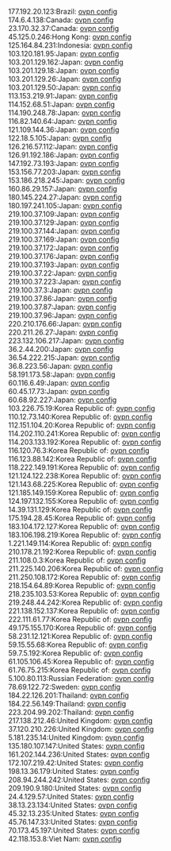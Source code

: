 177.192.20.123:Brazil: [ovpn config](vpn/177_192_20_123.ovpn)  
174.6.4.138:Canada: [ovpn config](vpn/174_6_4_138.ovpn)  
23.170.32.37:Canada: [ovpn config](vpn/23_170_32_37.ovpn)  
45.125.0.246:Hong Kong: [ovpn config](vpn/45_125_0_246.ovpn)  
125.164.84.231:Indonesia: [ovpn config](vpn/125_164_84_231.ovpn)  
103.120.181.95:Japan: [ovpn config](vpn/103_120_181_95.ovpn)  
103.201.129.162:Japan: [ovpn config](vpn/103_201_129_162.ovpn)  
103.201.129.18:Japan: [ovpn config](vpn/103_201_129_18.ovpn)  
103.201.129.26:Japan: [ovpn config](vpn/103_201_129_26.ovpn)  
103.201.129.50:Japan: [ovpn config](vpn/103_201_129_50.ovpn)  
113.153.219.91:Japan: [ovpn config](vpn/113_153_219_91.ovpn)  
114.152.68.51:Japan: [ovpn config](vpn/114_152_68_51.ovpn)  
114.190.248.78:Japan: [ovpn config](vpn/114_190_248_78.ovpn)  
116.82.140.64:Japan: [ovpn config](vpn/116_82_140_64.ovpn)  
121.109.144.36:Japan: [ovpn config](vpn/121_109_144_36.ovpn)  
122.18.5.105:Japan: [ovpn config](vpn/122_18_5_105.ovpn)  
126.216.57.112:Japan: [ovpn config](vpn/126_216_57_112.ovpn)  
126.91.192.186:Japan: [ovpn config](vpn/126_91_192_186.ovpn)  
147.192.73.193:Japan: [ovpn config](vpn/147_192_73_193.ovpn)  
153.156.77.203:Japan: [ovpn config](vpn/153_156_77_203.ovpn)  
153.186.218.245:Japan: [ovpn config](vpn/153_186_218_245.ovpn)  
160.86.29.157:Japan: [ovpn config](vpn/160_86_29_157.ovpn)  
180.145.224.27:Japan: [ovpn config](vpn/180_145_224_27.ovpn)  
180.197.241.105:Japan: [ovpn config](vpn/180_197_241_105.ovpn)  
219.100.37.109:Japan: [ovpn config](vpn/219_100_37_109.ovpn)  
219.100.37.129:Japan: [ovpn config](vpn/219_100_37_129.ovpn)  
219.100.37.144:Japan: [ovpn config](vpn/219_100_37_144.ovpn)  
219.100.37.169:Japan: [ovpn config](vpn/219_100_37_169.ovpn)  
219.100.37.172:Japan: [ovpn config](vpn/219_100_37_172.ovpn)  
219.100.37.176:Japan: [ovpn config](vpn/219_100_37_176.ovpn)  
219.100.37.193:Japan: [ovpn config](vpn/219_100_37_193.ovpn)  
219.100.37.22:Japan: [ovpn config](vpn/219_100_37_22.ovpn)  
219.100.37.223:Japan: [ovpn config](vpn/219_100_37_223.ovpn)  
219.100.37.3:Japan: [ovpn config](vpn/219_100_37_3.ovpn)  
219.100.37.86:Japan: [ovpn config](vpn/219_100_37_86.ovpn)  
219.100.37.87:Japan: [ovpn config](vpn/219_100_37_87.ovpn)  
219.100.37.96:Japan: [ovpn config](vpn/219_100_37_96.ovpn)  
220.210.176.66:Japan: [ovpn config](vpn/220_210_176_66.ovpn)  
220.211.26.27:Japan: [ovpn config](vpn/220_211_26_27.ovpn)  
223.132.106.217:Japan: [ovpn config](vpn/223_132_106_217.ovpn)  
36.2.44.200:Japan: [ovpn config](vpn/36_2_44_200.ovpn)  
36.54.222.215:Japan: [ovpn config](vpn/36_54_222_215.ovpn)  
36.8.223.56:Japan: [ovpn config](vpn/36_8_223_56.ovpn)  
58.191.173.58:Japan: [ovpn config](vpn/58_191_173_58.ovpn)  
60.116.6.49:Japan: [ovpn config](vpn/60_116_6_49.ovpn)  
60.45.17.73:Japan: [ovpn config](vpn/60_45_17_73.ovpn)  
60.68.92.227:Japan: [ovpn config](vpn/60_68_92_227.ovpn)  
103.226.75.19:Korea Republic of: [ovpn config](vpn/103_226_75_19.ovpn)  
110.12.73.140:Korea Republic of: [ovpn config](vpn/110_12_73_140.ovpn)  
112.151.104.20:Korea Republic of: [ovpn config](vpn/112_151_104_20.ovpn)  
114.202.110.241:Korea Republic of: [ovpn config](vpn/114_202_110_241.ovpn)  
114.203.133.192:Korea Republic of: [ovpn config](vpn/114_203_133_192.ovpn)  
116.120.76.3:Korea Republic of: [ovpn config](vpn/116_120_76_3.ovpn)  
116.123.88.142:Korea Republic of: [ovpn config](vpn/116_123_88_142.ovpn)  
118.222.149.191:Korea Republic of: [ovpn config](vpn/118_222_149_191.ovpn)  
121.124.122.238:Korea Republic of: [ovpn config](vpn/121_124_122_238.ovpn)  
121.143.68.225:Korea Republic of: [ovpn config](vpn/121_143_68_225.ovpn)  
121.185.149.159:Korea Republic of: [ovpn config](vpn/121_185_149_159.ovpn)  
124.197.132.155:Korea Republic of: [ovpn config](vpn/124_197_132_155.ovpn)  
14.39.131.129:Korea Republic of: [ovpn config](vpn/14_39_131_129.ovpn)  
175.194.28.45:Korea Republic of: [ovpn config](vpn/175_194_28_45.ovpn)  
183.104.172.127:Korea Republic of: [ovpn config](vpn/183_104_172_127.ovpn)  
183.106.198.219:Korea Republic of: [ovpn config](vpn/183_106_198_219.ovpn)  
1.221.149.114:Korea Republic of: [ovpn config](vpn/1_221_149_114.ovpn)  
210.178.21.192:Korea Republic of: [ovpn config](vpn/210_178_21_192.ovpn)  
211.108.0.3:Korea Republic of: [ovpn config](vpn/211_108_0_3.ovpn)  
211.225.140.206:Korea Republic of: [ovpn config](vpn/211_225_140_206.ovpn)  
211.250.108.172:Korea Republic of: [ovpn config](vpn/211_250_108_172.ovpn)  
218.154.64.89:Korea Republic of: [ovpn config](vpn/218_154_64_89.ovpn)  
218.235.103.53:Korea Republic of: [ovpn config](vpn/218_235_103_53.ovpn)  
219.248.44.242:Korea Republic of: [ovpn config](vpn/219_248_44_242.ovpn)  
221.138.152.137:Korea Republic of: [ovpn config](vpn/221_138_152_137.ovpn)  
222.111.61.77:Korea Republic of: [ovpn config](vpn/222_111_61_77.ovpn)  
49.175.155.170:Korea Republic of: [ovpn config](vpn/49_175_155_170.ovpn)  
58.231.12.121:Korea Republic of: [ovpn config](vpn/58_231_12_121.ovpn)  
59.15.55.68:Korea Republic of: [ovpn config](vpn/59_15_55_68.ovpn)  
59.7.5.192:Korea Republic of: [ovpn config](vpn/59_7_5_192.ovpn)  
61.105.106.45:Korea Republic of: [ovpn config](vpn/61_105_106_45.ovpn)  
61.76.75.215:Korea Republic of: [ovpn config](vpn/61_76_75_215.ovpn)  
5.100.80.113:Russian Federation: [ovpn config](vpn/5_100_80_113.ovpn)  
78.69.122.72:Sweden: [ovpn config](vpn/78_69_122_72.ovpn)  
184.22.126.201:Thailand: [ovpn config](vpn/184_22_126_201.ovpn)  
184.22.56.149:Thailand: [ovpn config](vpn/184_22_56_149.ovpn)  
223.204.99.202:Thailand: [ovpn config](vpn/223_204_99_202.ovpn)  
217.138.212.46:United Kingdom: [ovpn config](vpn/217_138_212_46.ovpn)  
37.120.210.226:United Kingdom: [ovpn config](vpn/37_120_210_226.ovpn)  
5.181.235.14:United Kingdom: [ovpn config](vpn/5_181_235_14.ovpn)  
135.180.107.147:United States: [ovpn config](vpn/135_180_107_147.ovpn)  
161.202.144.236:United States: [ovpn config](vpn/161_202_144_236.ovpn)  
172.107.219.42:United States: [ovpn config](vpn/172_107_219_42.ovpn)  
198.13.36.179:United States: [ovpn config](vpn/198_13_36_179.ovpn)  
208.94.244.242:United States: [ovpn config](vpn/208_94_244_242.ovpn)  
209.190.9.180:United States: [ovpn config](vpn/209_190_9_180.ovpn)  
24.4.129.57:United States: [ovpn config](vpn/24_4_129_57.ovpn)  
38.13.23.134:United States: [ovpn config](vpn/38_13_23_134.ovpn)  
45.32.13.235:United States: [ovpn config](vpn/45_32_13_235.ovpn)  
45.76.147.33:United States: [ovpn config](vpn/45_76_147_33.ovpn)  
70.173.45.197:United States: [ovpn config](vpn/70_173_45_197.ovpn)  
42.118.153.8:Viet Nam: [ovpn config](vpn/42_118_153_8.ovpn)  
